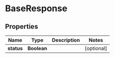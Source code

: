 

# BaseResponse


## Properties

| Name | Type | Description | Notes |
|------------ | ------------- | ------------- | -------------|
|**status** | **Boolean** |  |  [optional] |



